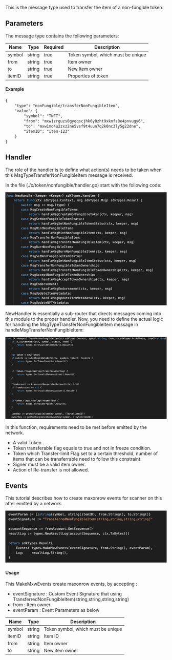 This is the message type used to transfer the item of a non-fungible token.


## Parameters

The message type contains the following parameters:

| Name | Type | Required | Description                 |
| ---- | ---- | -------- | --------------------------- |
| symbol | string | true   | Token symbol, which must be unique| | 
| from | string | true   | Item owner| | 
| to | string | true   | New Item owner| | 
| itemID | string | true   | Properties of token| | 


#### Example
```
{
    "type": "nonFungible/transferNonFungibleItem",
    "value": {
        "symbol": "TNFT",
        "from": "mxw1zrguzs0gyqqscjhk6y8zht9xknfz8e4pnvugy6",
        "to": "mxw1md4u2zxz2ne5vsf9t4uun7q2k0nc3ly5g22dne",
        "itemID": "item-123"
    }
}
```

## Handler

The role of the handler is to define what action(s) needs to be taken when this MsgTypeTransferNonFungibleItem message is received.

In the file (./x/token/nonfungible/handler.go) start with the following code:

![Image-1](../pic/MintNonFungibleItem_01.png)


NewHandler is essentially a sub-router that directs messages coming into this module to the proper handler.
Now, you need to define the actual logic for handling the MsgTypeTransferNonFungibleItem message in handleMsgTransferNonFungibleItem:

![Image-2](../pic/TransferNonFungibleItem_02.png)


In this function, requirements need to be met before emitted by the network.  

* A valid Token.
* Token transferable flag equals to true and not in freeze condition.
* Token which Transfer-limit Flag set to a certain threshold, number of items that can be transferrable need to follow this constraint.
* Signer must be a valid item owner.
* Action of Re-transfer is not allowed.


## Events
This tutorial describes how to create maxonrow events for scanner on this after emitted by a network.

![Image-1](../pic/TransferNonFungibleItem_03.png)  


#### Usage
This MakeMxwEvents create maxonrow events, by accepting :

* eventSignature : Custom Event Signature that using TransferredNonFungibleItem(string,string,string,string)
* from : Item owner
* eventParam : Event Parameters as below 

| Name | Type | Description                 |
| ---- | ---- | --------------------------- |
| symbol | string | Token symbol, which must be unique| | 
| itemID | string | Item ID| | 
| from | string | Item owner| | 
| to | string | New item owner| | 

